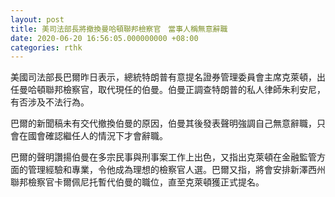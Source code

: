 ```yaml
---
layout: post
title: 美司法部長將撤換曼哈頓聯邦檢察官　當事人稱無意辭職
date: 2020-06-20 16:56:05.000000000 +08:00
categories: rthk
---
```


美國司法部長巴爾昨日表示，總統特朗普有意提名證券管理委員會主席克萊頓，出任曼哈頓聯邦檢察官，取代現任的伯曼。伯曼正調查特朗普的私人律師朱利安尼，有否涉及不法行為。

巴爾的新聞稿未有交代撤換伯曼的原因，伯曼其後發表聲明強調自己無意辭職，只會在國會確認繼任人的情況下才會辭職。

巴爾的聲明讚揚伯曼在多宗民事與刑事案工作上出色，又指出克萊頓在金融監管方面的管理經驗和專業，令他成為理想的檢察官人選。巴爾又指，將會安排新澤西州聯邦檢察官卡爾佩尼托暫代伯曼的職位，直至克萊頓獲正式提名。
